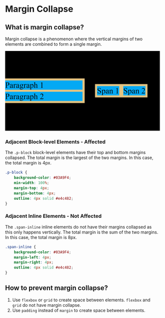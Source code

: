 # Margin Collapse

## What is margin collapse?

Margin collapse is a phenomenon where the vertical margins of two elements are combined to form a single margin.

![Margin Collapse](./margin-collapse_.png)

### Adjacent Block-level Elements - Affected

The `.p-block` block-level elements have their top and bottom margins collapsed. The total margin is the largest of the two margins. In this case, the total margin is 4px.

```css
.p-block {
    background-color: #03A9F4;
    min-width: 100%;
    margin-top: 4px;
    margin-bottom: 4px;
    outline: 4px solid #e4c482;
}
```

### Adjacent Inline Elements - Not Affected

The `.span-inline` inline elements do not have their margins collapsed as this only happens vertically. The total margin is the sum of the two margins. In this case, the total margin is 8px.

```css
.span-inline {
    background-color: #03A9F4;
    margin-left: 4px;
    margin-right: 4px;
    outline: 4px solid #e4c482;
}
```

## How to prevent margin collapse?

1. Use `flexbox` or `grid` to create space between elements. `flexbox` and `grid` do not have margin collapse.
2. Use `padding` instead of `margin` to create space between elements.
